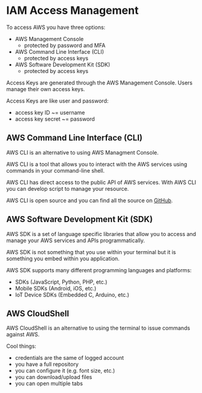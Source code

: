 # IAM Access Management

To access AWS you have three options:
- AWS Management Console 
    - protected by password and MFA
- AWS Command Line Interface (CLI) 
    - protected by access keys
- AWS Software Development Kit (SDK) 
    - protected by access keys

Access Keys are generated through the AWS Management Console. Users manage their own access keys.

Access Keys are like user and password:
- access key ID ~= username
- access key secret ~= password

## AWS Command Line Interface (CLI)

AWS CLI is an alternative to using AWS Managment Console.

AWS CLI is a tool that allows you to interact with the AWS services using commands in  your command-line shell.

AWS CLI has direct access to the public API of AWS services. With AWS CLI you can develop script to manage your resource.

AWS CLI is open source and you can find all the source on [GitHub](https://github.com/aws/aws-cli).

## AWS Software Development Kit (SDK)

AWS SDK is a set of language specific libraries that allow you to access and manage your AWS services and APIs programmatically.

AWS SDK is not something that you use within your terminal but it is something you embed within you application.

AWS SDK supports many different programming languages and platforms:
- SDKs (JavaScript, Python, PHP, etc.)
- Mobile SDKs (Android, iOS, etc.)
- IoT Device SDKs (Embedded C, Arduino, etc.)

## AWS CloudShell

AWS CloudShell is an alternative to using the terminal to issue commands against AWS.

Cool things:
- credentials are the same of logged account
- you have a full repository
- you can configure it (e.g. font size, etc.)
- you can download/upload files
- you can open multiple tabs 